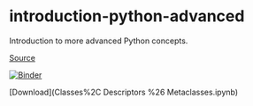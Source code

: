 # introduction-python-advanced
Introduction to more advanced Python concepts.

[Source](https://github.com/HamPUG/meetings/tree/master/2018/2018-04-09/ldo)

[![Binder](https://mybinder.org/badge_logo.svg)](https://mybinder.org/v2/gh/python-bites/introduction-python-advanced/HEAD)

[Download](Classes%2C Descriptors %26 Metaclasses.ipynb)
